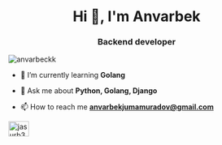 <h1 align="center">Hi 👋, I'm Anvarbek</h1>
<h3 align="center">Backend developer</h3>

<p align="left"> <img src="https://komarev.com/ghpvc/?username=anvarbeckk&label=Profile%20views&color=0e75b6&style=flat" alt="anvarbeckk" /> </p>

- 🌱 I’m currently learning **Golang**

- 💬 Ask me about **Python, Golang, Django**

- 📫 How to reach me **anvarbekjumamuradov@gmail.com**

<p align="left">
<a href="https://linkedin.com/in/jasurb3kwork" target="blank"><img align="center" src="https://raw.githubusercontent.com/rahuldkjain/github-profile-readme-generator/master/src/images/icons/Social/linked-in-alt.svg" alt="jasurb3kwork" height="30" width="40" /></a>
</p>
